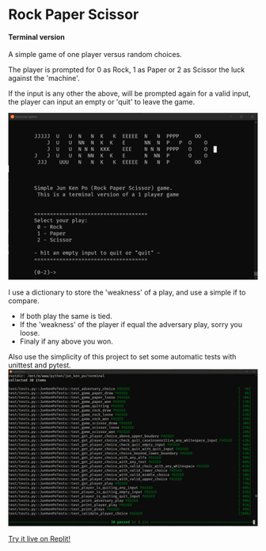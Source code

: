 #  Rock Paper Scissor
#### Terminal version

A simple game of one player versus random choices.

The player is prompted for 0 as Rock, 1 as Paper or 2 as Scissor the luck against the 'machine'.

If the input is any other the above, will be prompted again for a valid input, the player can input an empty or 'quit' to leave the game.

![GamePlay sample](https://github.com/hverton1a/rockpaperscissor_terminal/blob/main/assets/play.gif)

I use a dictionary to store the 'weakness' of a play, and use a simple if to compare.

* If both play the same is tied.
* If the 'weakness' of the player if equal the adversary play, sorry you loose.
* Finaly if any above you won.

Also use the simplicity of this project to set some automatic tests with unittest and pytest.
![Test report](https://github.com/hverton1a/rockpaperscissor_terminal/blob/main/assets/tests.gif)

[Try it live on Replit!](https://replit.com/@Horvatbarbosa/rockpaperscissorterminal?v=1)
